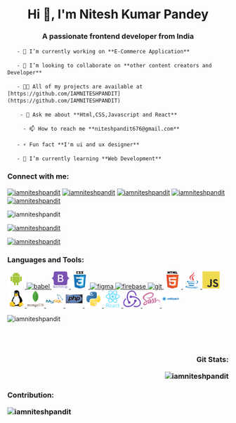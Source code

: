 
 <h1 align="center">Hi 👋, I'm Nitesh Kumar Pandey</h1>
<h3 align="center">A passionate frontend developer from India</h3>
   
       - 🔭 I’m currently working on **E-Commerce Application**
        
       - 👯 I’m looking to collaborate on **other content creators and Developer**
        
       - 👨‍💻 All of my projects are available at [https://github.com/IAMNITESHPANDIT](https://github.com/IAMNITESHPANDIT)
        
        - 💬 Ask me about **Html,CSS,Javascript and React**
        
         - 📫 How to reach me **niteshpandit676@gmail.com**
         
       - ⚡ Fun fact **I'm ui and ux designer**
       
       - 🌱 I’m currently learning **Web Development**


       

<h3 align="left">Connect with me:</h3>
<p align="left">
<a href="https://twitter.com/iamniteshpandit" target="blank"><img align="center" src="https://raw.githubusercontent.com/rahuldkjain/github-profile-readme-generator/master/src/images/icons/Social/twitter.svg" alt="iamniteshpandit" height="30" width="40" /></a>
<a href="https://linkedin.com/in/iamniteshpandit" target="blank"><img align="center" src="https://raw.githubusercontent.com/rahuldkjain/github-profile-readme-generator/master/src/images/icons/Social/linked-in-alt.svg" alt="iamniteshpandit" height="30" width="40" /></a>
<a href="https://stackoverflow.com/users/iamniteshpandit" target="blank"><img align="center" src="https://raw.githubusercontent.com/rahuldkjain/github-profile-readme-generator/master/src/images/icons/Social/stack-overflow.svg" alt="iamniteshpandit" height="30" width="40" /></a>
<a href="https://fb.com/iamniteshpandit" target="blank"><img align="center" src="https://raw.githubusercontent.com/rahuldkjain/github-profile-readme-generator/master/src/images/icons/Social/facebook.svg" alt="iamniteshpandit" height="30" width="40" /></a>
<a href="https://instagram.com/iamniteshpandit" target="blank"><img align="center" src="https://raw.githubusercontent.com/rahuldkjain/github-profile-readme-generator/master/src/images/icons/Social/instagram.svg" alt="iamniteshpandit" height="30" width="40" /></a>
</p>

<p align="left"> <img src="https://komarev.com/ghpvc/?username=iamniteshpandit&label=Profile%20views&color=0e75b6&style=flat" alt="iamniteshpandit" /> </p>

<p align="left"> <a href="https://github.com/ryo-ma/github-profile-trophy"><img src="https://github-profile-trophy.vercel.app/?username=iamniteshpandit" alt="iamniteshpandit" /></a> </p>

<p align="left"> <a href="https://twitter.com/iamniteshpandit" target="blank"><img src="https://img.shields.io/twitter/follow/iamniteshpandit?logo=twitter&style=for-the-badge" alt="iamniteshpandit" /></a> </p>
<h3 align="left">Languages and Tools:</h3>
<p align="left"> <a href="https://developer.android.com" target="_blank" rel="noreferrer"> <img src="https://raw.githubusercontent.com/devicons/devicon/master/icons/android/android-original-wordmark.svg" alt="android" width="40" height="40"/> </a> <a href="https://babeljs.io/" target="_blank" rel="noreferrer"> <img src="https://www.vectorlogo.zone/logos/babeljs/babeljs-icon.svg" alt="babel" width="40" height="40"/> </a> <a href="https://getbootstrap.com" target="_blank" rel="noreferrer"> <img src="https://raw.githubusercontent.com/devicons/devicon/master/icons/bootstrap/bootstrap-plain-wordmark.svg" alt="bootstrap" width="40" height="40"/> </a> <a href="https://www.w3schools.com/css/" target="_blank" rel="noreferrer"> <img src="https://raw.githubusercontent.com/devicons/devicon/master/icons/css3/css3-original-wordmark.svg" alt="css3" width="40" height="40"/> </a> <a href="https://www.figma.com/" target="_blank" rel="noreferrer"> <img src="https://www.vectorlogo.zone/logos/figma/figma-icon.svg" alt="figma" width="40" height="40"/> </a> <a href="https://firebase.google.com/" target="_blank" rel="noreferrer"> <img src="https://www.vectorlogo.zone/logos/firebase/firebase-icon.svg" alt="firebase" width="40" height="40"/> </a> <a href="https://git-scm.com/" target="_blank" rel="noreferrer"> <img src="https://www.vectorlogo.zone/logos/git-scm/git-scm-icon.svg" alt="git" width="40" height="40"/> </a> <a href="https://www.w3.org/html/" target="_blank" rel="noreferrer"> <img src="https://raw.githubusercontent.com/devicons/devicon/master/icons/html5/html5-original-wordmark.svg" alt="html5" width="40" height="40"/> </a> <a href="https://www.java.com" target="_blank" rel="noreferrer"> <img src="https://raw.githubusercontent.com/devicons/devicon/master/icons/java/java-original.svg" alt="java" width="40" height="40"/> </a> <a href="https://developer.mozilla.org/en-US/docs/Web/JavaScript" target="_blank" rel="noreferrer"> <img src="https://raw.githubusercontent.com/devicons/devicon/master/icons/javascript/javascript-original.svg" alt="javascript" width="40" height="40"/> </a> <a href="https://www.linux.org/" target="_blank" rel="noreferrer"> <img src="https://raw.githubusercontent.com/devicons/devicon/master/icons/linux/linux-original.svg" alt="linux" width="40" height="40"/> </a> <a href="https://www.mongodb.com/" target="_blank" rel="noreferrer"> <img src="https://raw.githubusercontent.com/devicons/devicon/master/icons/mongodb/mongodb-original-wordmark.svg" alt="mongodb" width="40" height="40"/> </a> <a href="https://www.mysql.com/" target="_blank" rel="noreferrer"> <img src="https://raw.githubusercontent.com/devicons/devicon/master/icons/mysql/mysql-original-wordmark.svg" alt="mysql" width="40" height="40"/> </a> <a href="https://www.php.net" target="_blank" rel="noreferrer"> <img src="https://raw.githubusercontent.com/devicons/devicon/master/icons/php/php-original.svg" alt="php" width="40" height="40"/> </a> <a href="https://www.python.org" target="_blank" rel="noreferrer"> <img src="https://raw.githubusercontent.com/devicons/devicon/master/icons/python/python-original.svg" alt="python" width="40" height="40"/> </a> <a href="https://reactjs.org/" target="_blank" rel="noreferrer"> <img src="https://raw.githubusercontent.com/devicons/devicon/master/icons/react/react-original-wordmark.svg" alt="react" width="40" height="40"/> </a> <a href="https://redux.js.org" target="_blank" rel="noreferrer"> <img src="https://raw.githubusercontent.com/devicons/devicon/master/icons/redux/redux-original.svg" alt="redux" width="40" height="40"/> </a> <a href="https://sass-lang.com" target="_blank" rel="noreferrer"> <img src="https://raw.githubusercontent.com/devicons/devicon/master/icons/sass/sass-original.svg" alt="sass" width="40" height="40"/> </a> <a href="https://webpack.js.org" target="_blank" rel="noreferrer"> <img src="https://raw.githubusercontent.com/devicons/devicon/d00d0969292a6569d45b06d3f350f463a0107b0d/icons/webpack/webpack-original-wordmark.svg" alt="webpack" width="40" height="40"/> </a> </p>

<p><img align="left" src="https://github-readme-stats.vercel.app/api/top-langs?username=iamniteshpandit&show_icons=true&locale=en&layout=compact" alt="iamniteshpandit" /></p>
<br/>
<br/>
<br/>
<br/>
<h3 align="right">Git Stats:
<p>&nbsp;<img align="center" src="https://github-readme-stats.vercel.app/api?username=iamniteshpandit&show_icons=true&locale=en" alt="iamniteshpandit" /></p>
</h3>

<h3 align="left">Contribution:
<p><img align="center" src="https://github-readme-streak-stats.herokuapp.com/?user=iamniteshpandit&" alt="iamniteshpandit" /></p></h3>
